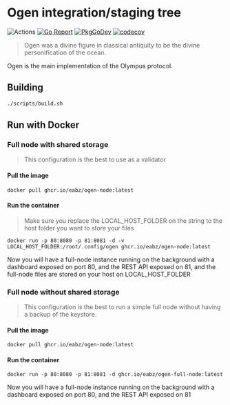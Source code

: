 # Ogen integration/staging tree

![Actions](https://github.com/eabz/ogen/workflows/Ogen/badge.svg)
[![Go Report](https://goreportcard.com/badge/github.com/eabz/ogen)](https://goreportcard.com/report/github.com/eabz/ogen)
[![PkgGoDev](https://pkg.go.dev/badge/github.com/eabz/ogen?tab=doc)](https://pkg.go.dev/github.com/eabz/ogen?tab=doc)
[![codecov](https://codecov.io/gh/eabz/ogen/branch/master/graph/badge.svg)](https://codecov.io/gh/eabz/ogen)

> Ogen was a divine figure in classical antiquity to be the divine personification of the ocean.

Ogen is the main implementation of the Olympus protocol.

## Building

```bash
./scripts/build.sh
```

## Run with Docker

### Full node with shared storage

> This configuration is the best to use as a validator

#### Pull the image

```
docker pull ghcr.io/eabz/ogen-node:latest
```

#### Run the container

> Make sure you replace the LOCAL_HOST_FOLDER on the string to the host folder you want to store your files

```
docker run -p 80:8080 -p 81:8081 -d -v LOCAL_HOST_FOLDER:/root/.config/ogen ghcr.io/eabz/ogen-node:latest
```

Now you will have a full-node instance running on the background with a dashboard exposed on port 80, and the REST API exposed on 81, and the full-node files are stored on your host on LOCAL_HOST_FOLDER

### Full node without shared storage

> This configuration is the best to run a simple full node without having a backup of the keystore.

#### Pull the image

```
docker pull ghcr.io/eabz/ogen-node:latest
```

#### Run the container

```
docker run -p 80:8080 -p 81:8081 -d ghcr.io/eabz/ogen-full-node:latest
```

Now you will have a full-node instance running on the background with a dashboard exposed on port 80, and the REST API exposed on 81
